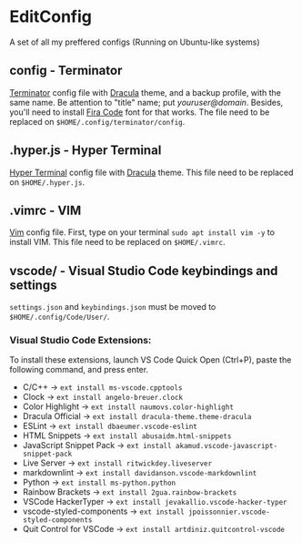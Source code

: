 # EditConfig
A set of all my preffered configs (Running on Ubuntu-like systems)

## config - Terminator
[Terminator](https://gnometerminator.blogspot.com/p/introduction.html) config file with [Dracula](https://draculatheme.com) theme, and a backup profile, with the same name. Be attention to "title" name; put *youruser@domain*. Besides, you'll need to install [Fira Code](https://github.com/tonsky/FiraCode) font for that works.
The file need to be replaced on `$HOME/.config/terminator/config`.

## .hyper.js - Hyper Terminal
[Hyper Terminal](https://hyper.is/) config file with [Dracula](https://draculatheme.com/hyper) theme. This file need to be replaced on `$HOME/.hyper.js`.

## .vimrc - VIM
[Vim](https://www.vim.org/) config file. First, type on your terminal `sudo apt install vim -y` to install VIM. This file need to be replaced on `$HOME/.vimrc`.

## vscode/ - Visual Studio Code keybindings and settings
`settings.json` and `keybindings.json` must be moved to `$HOME/.config/Code/User/`.

### Visual Studio Code Extensions:
To install these extensions, launch VS Code Quick Open (Ctrl+P), paste the following command, and press enter.
- C/C++ &rarr; `ext install ms-vscode.cpptools`
- Clock &rarr; `ext install angelo-breuer.clock`
- Color Highlight &rarr; `ext install naumovs.color-highlight`
- Dracula Official &rarr; `ext install dracula-theme.theme-dracula`
- ESLint &rarr; `ext install dbaeumer.vscode-eslint`
- HTML Snippets &rarr; `ext install abusaidm.html-snippets`
- JavaScript Snippet Pack &rarr; `ext install akamud.vscode-javascript-snippet-pack`
- Live Server &rarr; `ext install ritwickdey.liveserver`
- markdownlint &rarr; `ext install davidanson.vscode-markdownlint`
- Python &rarr; `ext install ms-python.python`
- Rainbow Brackets &rarr; `ext install 2gua.rainbow-brackets`
- VSCode HackerTyper &rarr; `ext install jevakallio.vscode-hacker-typer`
- vscode-styled-components &rarr; `ext install jpoissonnier.vscode-styled-components`
- Quit Control for VSCode &rarr; `ext install artdiniz.quitcontrol-vscode`
